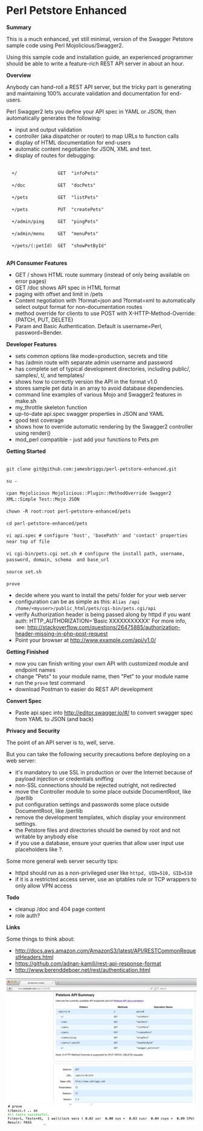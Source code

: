 Perl Petstore Enhanced
======================

**Summary**

This is a much enhanced, yet still minimal, version of the Swagger Petstore sample code using Perl Mojolicious/Swagger2.

Using this sample code and installation guide, an experienced programmer should be able to write a feature-rich REST API server in about an hour.

**Overview**

Anybody can hand-roll a REST API server, but the tricky part is generating and maintaining 100% accurate validation and documentation for end-users.

Perl Swagger2 lets you define your API spec in YAML or JSON, then automatically generates the following:

- input and output validation
- controller (aka dispatcher or router) to map URLs to function calls
- display of HTML documentation for end-users
- automatic content negotiation for JSON, XML and text.
- display of routes for debugging:

```

  +/               GET  "infoPets"

  +/doc            GET  "docPets"

  +/pets           GET  "listPets"

  +/pets           PUT  "createPets"

  +/admin/ping     GET  "pingPets"

  +/admin/menu     GET  "menuPets"

  +/pets/(:petId)  GET  "showPetById"


```

**API Consumer Features**

- GET / shows HTML route summary (instead of only being available on error pages)
- GET /doc shows API spec in HTML format
- paging with offset and limit in /pets
- Content negotiation with ?format=json and ?format=xml to automatically select output format for non-documentation routes
- method override for clients to use POST with X-HTTP-Method-Override: {PATCH, PUT, DELETE}
- Param and Basic Authentication. Default is username=Perl, password=Bender.     

**Developer Features**

- sets common options like mode=production, secrets and title
- has /admin route with separate admin username and password
- has complete set of typical development directories, including public/, samples/, t/, and templates/
- shows how to correctly version the API in the format v1.0
- stores sample pet data in an array to avoid database dependencies.
- command line examples of various Mojo and Swagger2 features in make.sh
- my_throttle skeleton function
- up-to-date api.spec swagger properties in JSON and YAML
- good test coverage
- shows how to override automatic rendering by the Swagger2 controller using render()
- mod_perl compatible - just add your functions to Pets.pm

**Getting Started**

```

git clone git@github.com:jamesbriggs/perl-petstore-enhanced.git

su -

cpan Mojolicious Mojolicious::Plugin::MethodOverride Swagger2 XML::Simple Test::Mojo JSON

chown -R root:root perl-petstore-enhanced/pets

cd perl-petstore-enhanced/pets

vi api.spec # configure 'host', 'basePath' and 'contact' properties near top of file

vi cgi-bin/pets.cgi set.sh # configure the install path, username, password, domain, schema  and base_url

source set.sh

prove

```

- decide where you want to install the pets/ folder for your web server
- configuration can be as simple as this:
`Alias /api /home/<myuser>/public_html/pets/cgi-bin/pets.cgi/api`
- verify Authorization header is being passed along by httpd if you want auth:
HTTP_AUTHORIZATION='Basic XXXXXXXXXXX'
For more info, see: http://stackoverflow.com/questions/26475885/authorization-header-missing-in-php-post-request
- Point your browser at http://www.example.com/api/v1.0/

**Getting Finished**

- now you can finish writing your own API with customized module and endpoint names
- change "Pets" to your module name, then "Pet" to your module name
- run the `prove` test command
- download Postman to easier do REST API development

**Convert Spec**

- Paste api.spec into http://editor.swagger.io/#/ to convert swagger spec from YAML to JSON (and back)

**Privacy and Security**

The point of an API server is to, well, serve.

But you can take the following security precautions before deploying on a web server:

- it's mandatory to use SSL in production or over the Internet because of payload injection or credentials sniffing
- non-SSL connections should be rejected outright, not redirected
- move the Controller module to some place outside DocumentRoot, like /perllib
- put configuration settings and passwords some place outside DocumentRoot, like /perllib
- remove the development templates, which display your environment settings.
- the Petstore files and directories should be owned by root and not writable by anybody else
- if you use a database, ensure your queries that allow user input use placeholders like ?.

Some more general web server security tips:

- httpd should run as a non-privileged user like `httpd, UID=510, GID=510`
- if it is a restricted access server, use an iptables rule or TCP wrappers to only allow VPN access

**Todo**

- cleanup /doc and 404 page content
- role auth?

**Links**

Some things to think about:

- http://docs.aws.amazon.com/AmazonS3/latest/API/RESTCommonRequestHeaders.html
- https://github.com/adnan-kamili/rest-api-response-format
- http://www.berenddeboer.net/rest/authentication.html

![cass_top screenshot](perl-petstore-enhanced-info.png?raw=true "Perl Petstore Enhanced Info screenshot")
![cass_top screenshot](perl-petstore-enhanced-prove.png?raw=true "Perl Petstore Enhanced Prove screenshot")

